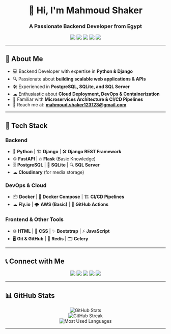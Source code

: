 
<h1 align="center">🚀 Hi, I'm Mahmoud Shaker</h1>
<h3 align="center">A Passionate Backend Developer from Egypt</h3>

<p align="center">
  <img src="https://img.shields.io/badge/Python-3776AB?style=for-the-badge&logo=python&logoColor=white" />
  <img src="https://img.shields.io/badge/Django-092E20?style=for-the-badge&logo=django&logoColor=white" />
  <img src="https://img.shields.io/badge/PostgreSQL-316192?style=for-the-badge&logo=postgresql&logoColor=white" />
  <img src="https://img.shields.io/badge/Docker-2496ED?style=for-the-badge&logo=docker&logoColor=white" />
  <img src="https://img.shields.io/badge/Fly.io-0099FF?style=for-the-badge&logo=flydotio&logoColor=white" />
</p>

---

## 🚀 About Me

- 💻 Backend Developer with expertise in **Python & Django**
- 🔍 Passionate about **building scalable web applications & APIs**
- 🛠 Experienced in **PostgreSQL, SQLite, and SQL Server**
- ☁ Enthusiastic about **Cloud Deployment, DevOps & Containerization**
- 🔧 Familiar with **Microservices Architecture & CI/CD Pipelines**
- 📩 Reach me at: [**mahmoud.shaker123123@gmail.com**](mailto:mahmoud.shaker123123@gmail.com)

---

## 📌 Tech Stack

### **Backend**
- 🐍 **Python** | 🏗️ **Django** | 🛠 **Django REST Framework**
- ⚙️ **FastAPI** | 🔥 **Flask** (Basic Knowledge)
- 🗄 **PostgreSQL** | 💾 **SQLite** | 🔍 **SQL Server**
- ☁ **Cloudinary** (for media storage)

### **DevOps & Cloud**
- 📦 **Docker** | 🐳 **Docker Compose** | 🏗 **CI/CD Pipelines**
- ☁ **Fly.io** | 🌩 **AWS (Basic)** | 🚀 **GitHub Actions**

### **Frontend & Other Tools**
- 🌐 **HTML** | 🎨 **CSS** | ✨ **Bootstrap** | ⚡ **JavaScript**
- 🖥 **Git & GitHub** | 🎯 **Redis** | 🗂 **Celery**

---

## 📞 Connect with Me
<p align="center">
  <a href="https://twitter.com/mahmoud_sh2ker" target="blank"><img src="https://img.shields.io/badge/Twitter-1DA1F2?style=for-the-badge&logo=twitter&logoColor=white" /></a>
  <a href="https://www.linkedin.com/in/mahmoud-shaker-b2198b206/" target="blank"><img src="https://img.shields.io/badge/LinkedIn-0A66C2?style=for-the-badge&logo=linkedin&logoColor=white" /></a>
  <a href="https://fb.com/mahmoud.shaker.583671" target="blank"><img src="https://img.shields.io/badge/Facebook-1877F2?style=for-the-badge&logo=facebook&logoColor=white" /></a>
  <a href="https://instagram.com/mahmoud_shaker889" target="blank"><img src="https://img.shields.io/badge/Instagram-E4405F?style=for-the-badge&logo=instagram&logoColor=white" /></a>
  <a href="https://medium.com/@mahmoud.shaker123123" target="blank"><img src="https://img.shields.io/badge/Medium-12100E?style=for-the-badge&logo=medium&logoColor=white" /></a>
</p>

---

## 📊 GitHub Stats

<p align="center">
  <img src="https://github-readme-stats.vercel.app/api?username=mahmoudshaker123&show_icons=true&theme=radical" alt="GitHub Stats" />
  <br/>
  <img src="https://github-readme-streak-stats.herokuapp.com/?user=mahmoudshaker123&theme=radical" alt="GitHub Streak" />
  <br/>
  <img src="https://github-profile-summary-cards.vercel.app/api/cards/repos-per-language?username=mahmoudshaker123&theme=radical" alt="Most Used Languages" />
</p>

---
